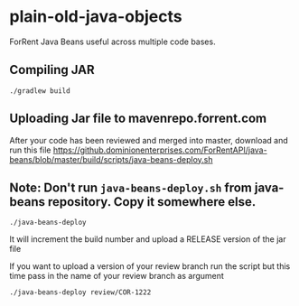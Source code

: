 # plain-old-java-objects

ForRent Java Beans useful across multiple code bases.

## Compiling JAR

`./gradlew build`

## Uploading Jar file to mavenrepo.forrent.com

After your code has been reviewed and merged into master, download and run this file https://github.dominionenterprises.com/ForRentAPI/java-beans/blob/master/build/scripts/java-beans-deploy.sh

Note: Don't run `java-beans-deploy.sh` from java-beans repository. Copy it somewhere else.
---


`./java-beans-deploy`

It will increment the build number and upload a RELEASE version of the jar file

If you want to upload a version of your review branch run the script but this time pass in the name of your review branch as argument

`./java-beans-deploy review/COR-1222`

